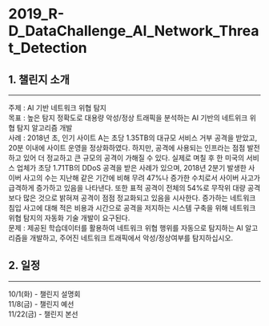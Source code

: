 # 2019_R-D_DataChallenge_AI_Network_Threat_Detection






## 1. 챌린지 소개
--------------
  주제 : AI 기반 네트워크 위협 탐지  
  목표 : 높은 탐지 정확도로 대용량 악성/정상 트래픽을 분석하는 AI 기반의 네트위크 위협 탐지 알고리즘 개발  
  사례 : 2018년 초, 인기 사이트 A는 초당 1.35TB의 대규모 서비스 거부 공격을 받았고, 20분 이내에 사이트 운영을 정상화하였다. 하지만, 공격에 사용되는 인프라는 점점 발전하고 있어 더 정교하고 큰 규모의 공격이 가해질 수 있다. 실제로 며칠 후 한 미국의 서비스 업체가 초당 1.71TB의 DDoS 공격을 받은 사례가 있으며, 2018년 2분기 발생한 사이버 사고의 수는 지난해 같은 기간에 비해 무려 47%나 증가한 수치로서 사이버 사고가 급격하게 증가하고 있음을 나타낸다. 또한 표적 공격이 전체의 54%로 무작위 대량 공격보다 많은 것으로 밝혀져 공격이 점점 정교화되고 있음을 시사한다. 증가하는 네트워크 침입 사고에 대해 적은 비용과 시간으로 공격을 저지하는 시스템 구축을 위해 네트워크 위협 탐지의 자동화 기술 개발이 요구된다.  
  문제 : 제공된 학습데이터를 활용하여 네트워크 위협 행위를 자동으로 탐지하는 AI 알고리즘을 개발하고, 주어진 네트워크 트래픽에서 악성/정상여부를 탐지하십시오.  
  
  
 
## 2. 일정
-------------
  10/1(화) - 챌린지 설명회  
  11/8(금) - 챌린지 예선  
  11/22(금) - 챌린지 본선  

